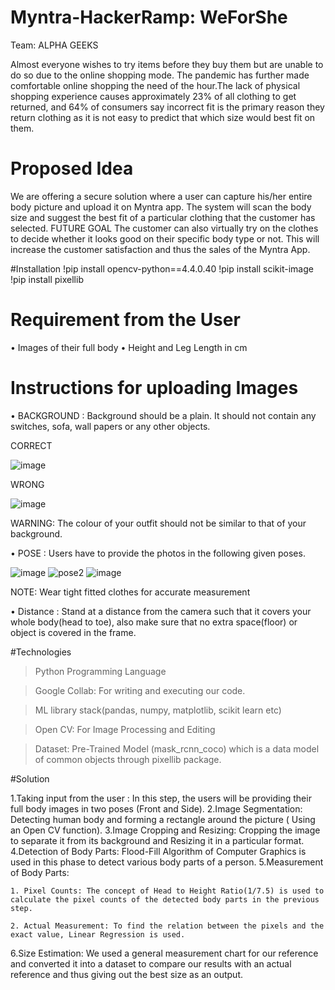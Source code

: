 # Myntra-HackerRamp: WeForShe
Team: ALPHA GEEKS

Almost everyone wishes to try items before they buy them but are unable to do so due to the online shopping mode. The pandemic has further made comfortable online shopping the need of the hour.The lack of physical shopping experience causes approximately 23% of all clothing to get returned, and 64% of consumers say incorrect fit is the primary reason they return clothing as it is not easy to predict that which size would best fit on them.


# Proposed Idea
We are offering a secure solution where a user can capture his/her entire body picture and upload it on Myntra app. The system will scan the body size and suggest the best fit of a particular clothing that the customer has selected.
FUTURE GOAL
The customer can also virtually try on the clothes to decide whether it looks good on their specific body type or not. This will increase the customer satisfaction and thus the sales of the Myntra App.

#Installation
!pip install opencv-python==4.4.0.40
!pip install scikit-image
!pip install pixellib


# Requirement from the User
•	Images of their full body
•	Height and Leg Length in cm

# Instructions for uploading Images
•	BACKGROUND :
Background should be a plain. It should not contain any switches, sofa, wall papers or any other objects.


CORRECT 

![image](https://user-images.githubusercontent.com/60663789/114011695-28f1b900-9883-11eb-8434-22b1d7c0500c.png)           

WRONG

![image](https://user-images.githubusercontent.com/60663789/114011883-5b031b00-9883-11eb-9251-191f9024b1ff.png)

WARNING: The colour of your outfit should not be similar to that of your background.


•	POSE :
Users have to provide the photos in the following given poses.


![image](https://user-images.githubusercontent.com/60663789/114013812-97377b00-9885-11eb-8ea5-cd28a8e07695.png)  ![pose2](https://user-images.githubusercontent.com/60663789/114013925-b2a28600-9885-11eb-8b10-f9fef2037344.PNG) ![image](https://user-images.githubusercontent.com/60663789/114013987-c5b55600-9885-11eb-8dc9-ec82fd14067f.png)



NOTE: Wear tight fitted clothes for accurate measurement


•	Distance :
Stand at a distance from the camera such that it covers your whole body(head to toe),  also make sure that no extra space(floor) or object is covered in the frame.

#Technologies

> Python Programming Language

> Google Collab: For writing and executing our code.

> ML library stack(pandas, numpy, matplotlib, scikit learn etc)

> Open CV: For Image Processing and Editing

> Dataset: Pre-Trained Model (mask_rcnn_coco) which is a data model of common objects through pixellib package.



#Solution

1.Taking input from the user : In this step, the users will be providing their full body images in two poses (Front and Side).
2.Image Segmentation: Detecting human body and forming a rectangle around the picture ( Using an Open CV function).
3.Image Cropping and Resizing: Cropping the image to separate it from its background and Resizing it in a particular format.
4.Detection of Body Parts: Flood-Fill Algorithm of Computer Graphics is used in this phase to detect various body parts of a person.
5.Measurement of Body Parts:

	1. Pixel Counts: The concept of Head to Height Ratio(1/7.5) is used to calculate the pixel counts of the detected body parts in the previous step.

 	2. Actual Measurement: To find the relation between the pixels and the exact value, Linear Regression is used.

6.Size Estimation: We used a general measurement chart for our reference and converted it into a dataset to compare our results with an actual reference and thus giving out the best size as an output.










                                                                                             
